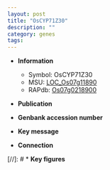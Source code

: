 ```yaml
---
layout: post
title: "OsCYP71Z30"
description: ""
category: genes
tags: 
---
```


* **Information**  
    + Symbol: OsCYP71Z30  
    + MSU: [LOC_Os07g11890](http://rice.uga.edu/cgi-bin/ORF_infopage.cgi?orf=LOC_Os07g11890)  
    + RAPdb: [Os07g0218900](http://rapdb.dna.affrc.go.jp/viewer/gbrowse_details/irgsp1?name=Os07g0218900)  

* **Publication**  

* **Genbank accession number**  

* **Key message**  

* **Connection**  

[//]: # * **Key figures**  


